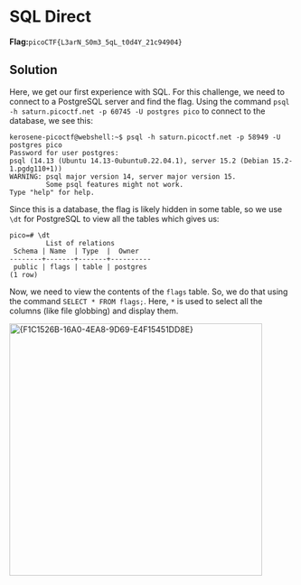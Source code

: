 # SQL Direct
__Flag:__`picoCTF{L3arN_S0m3_5qL_t0d4Y_21c94904}`

## Solution
Here, we get our first experience with SQL. For this challenge, we need to connect to a PostgreSQL server and find the flag.
Using the command `psql -h saturn.picoctf.net -p 60745 -U postgres pico` to connect to the database, we see this:
```
kerosene-picoctf@webshell:~$ psql -h saturn.picoctf.net -p 58949 -U postgres pico
Password for user postgres: 
psql (14.13 (Ubuntu 14.13-0ubuntu0.22.04.1), server 15.2 (Debian 15.2-1.pgdg110+1))
WARNING: psql major version 14, server major version 15.
         Some psql features might not work.
Type "help" for help.
```
Since this is a database, the flag is likely hidden in some table, so we use `\dt` for PostgreSQL to view all the tables which gives us:
```
pico=# \dt
         List of relations
 Schema | Name  | Type  |  Owner   
--------+-------+-------+----------
 public | flags | table | postgres
(1 row)
```

Now, we need to view the contents of the `flags` table. So, we do that using the command `SELECT * FROM flags;`. 
Here, `*` is used to select all the columns (like file globbing) and display them.

<img width="447" alt="{F1C1526B-16A0-4EA8-9D69-E4F15451DD8E}" src="https://github.com/user-attachments/assets/6cde0470-9363-4442-8586-b39ec07ee3a4">

